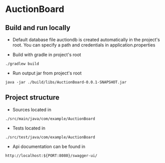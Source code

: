 # AuctionBoard

## Build and run locally
- Default database file auctiondb is created automatically in the project's root. You can specify a path and credentials in application.properties


- Build with gradle in project's root
```
./gradlew build
```
- Run output jar from project's root
```
java -jar ./build/libs/AuctionBoard-0.0.1-SNAPSHOT.jar
```

## Project structure
- Sources located in 
```
./src/main/java/com/example/AuctionBoard
```
- Tests located in 
```
./src/test/java/com/example/AuctionBoard
```
- Api documentation can be found in
```
http://localhost:${PORT:8080}/swagger-ui/
```
